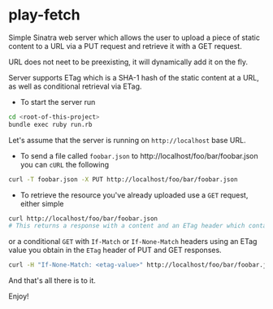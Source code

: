 # play-fetch
Simple Sinatra web server which allows the user to upload a piece of static content to a URL via a PUT request and retrieve it with a GET request.

URL does not neet to be preexisting, it will dynamically add it on the fly.

Server supports ETag which is a SHA-1 hash of the static content at a URL, as well as conditional retrieval via ETag.

- To start the server run

```sh
cd <root-of-this-project>
bundle exec ruby run.rb
```
Let's assume that the server is running on `http://localhost` base URL.

- To send a file called `foobar.json` to http://localhost/foo/bar/foobar.json you can `cURL` the following

```sh
curl -T foobar.json -X PUT http://localhost/foo/bar/foobar.json
```

- To retrieve the resource you've already uploaded use a `GET` request, either simple

```sh
curl http://localhost/foo/bar/foobar.json
# This returns a response with a content and an ETag header which contains <etag-value>
```

or a conditional `GET` with `If-Match` or `If-None-Match` headers using an ETag value you obtain in the `ETag` header of PUT and GET responses.

```sh
curl -H "If-None-Match: <etag-value>" http://localhost/foo/bar/foobar.json
```
And that's all there is to it.

Enjoy!
